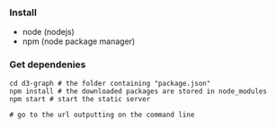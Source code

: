 ### Install
- node (nodejs)
- npm (node package manager)

### Get dependenies
```
cd d3-graph # the folder containing "package.json"
npm install # the downloaded packages are stored in node_modules
npm start # start the static server

# go to the url outputting on the command line
```